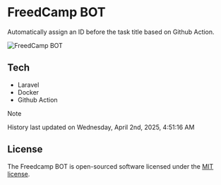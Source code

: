 # FreedCamp BOT

Automatically assign an ID before the task title based on Github Action.

![FreedCamp BOT](https://repository-images.githubusercontent.com/737932867/7d34798b-2680-471c-b089-a78a718d3d6a)

## Tech

- Laravel
- Docker
- Github Action

> [!NOTE]  
> History last updated on Wednesday, April 2nd, 2025, 4:51:16 AM

## License

The Freedcamp BOT is open-sourced software licensed under the [MIT license](https://opensource.org/licenses/MIT).
